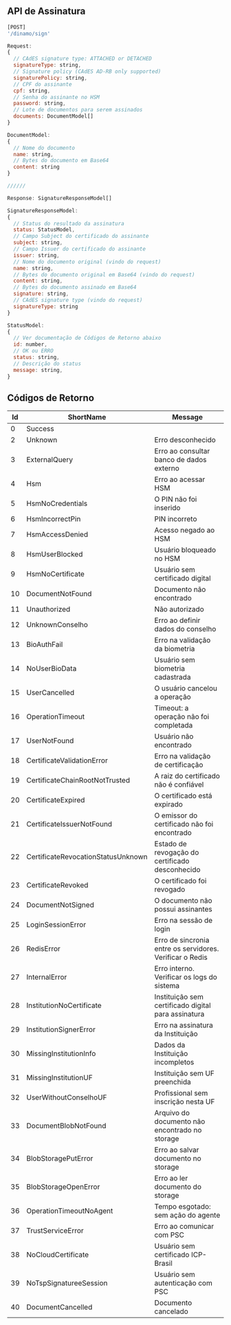 ﻿## API de Assinatura

```js
[POST]
'/dinamo/sign'

Request:
{
  // CAdES signature type: ATTACHED or DETACHED
  signatureType: string,
  // Signature policy (CAdES AD-RB only supported) 
  signaturePolicy: string,
  // CPF do assinante
  cpf: string,
  // Senha do assinante no HSM
  password: string,
  // Lote de documentos para serem assinados
  documents: DocumentModel[]
}

DocumentModel:
{
  // Nome do documento
  name: string,
  // Bytes do documento em Base64
  content: string
}

//////

Response: SignatureResponseModel[]

SignatureResponseModel:
{
  // Status do resultado da assinatura
  status: StatusModel,
  // Campo Subject do certificado do assinante
  subject: string,
  // Campo Issuer do certificado do assinante
  issuer: string,
  // Nome do documento original (vindo do request)
  name: string,
  // Bytes do documento original em Base64 (vindo do request)
  content: string,
  // Bytes do documento assinado em Base64
  signature: string,
  // CAdES signature type (vindo do request)
  signatureType: string
}

StatusModel:
{
  // Ver documentação de Códigos de Retorno abaixo
  id: number,
  // OK ou ERRO
  status: string,
  // Descrição do status
  message: string,
}
```


## Códigos de Retorno


| Id | ShortName | Message
|--|--|--|
|  0 | Success  |
|  2 | Unknown | Erro desconhecido
|  3 | ExternalQuery | Erro ao consultar banco de dados externo
|  4 | Hsm | Erro ao acessar HSM
|  5 | HsmNoCredentials | O PIN não foi inserido
|  6 | HsmIncorrectPin | PIN incorreto
|  7 | HsmAccessDenied | Acesso negado ao HSM
|  8 | HsmUserBlocked | Usuário bloqueado no HSM
|  9 | HsmNoCertificate | Usuário sem certificado digital
| 10 | DocumentNotFound | Documento não encontrado
| 11 | Unauthorized | Não autorizado
| 12 | UnknownConselho | Erro ao definir dados do conselho
| 13 | BioAuthFail | Erro na validação da biometria
| 14 | NoUserBioData | Usuário sem biometria cadastrada
| 15 | UserCancelled | O usuário cancelou a operação
| 16 | OperationTimeout | Timeout: a operação não foi completada
| 17 | UserNotFound | Usuário não encontrado
| 18 | CertificateValidationError | Erro na validação de certificação
| 19 | CertificateChainRootNotTrusted | A raiz do certificado não é confiável
| 20 | CertificateExpired | O certificado está expirado
| 21 | CertificateIssuerNotFound | O emissor do certificado não foi encontrado
| 22 | CertificateRevocationStatusUnknown | Estado de revogação do certificado desconhecido
| 23 | CertificateRevoked | O certificado foi revogado
| 24 | DocumentNotSigned | O documento não possui assinantes
| 25 | LoginSessionError | Erro na sessão de login
| 26 | RedisError | Erro de sincronia entre os servidores. Verificar o Redis
| 27 | InternalError | Erro interno. Verificar os logs do sistema
| 28 | InstitutionNoCertificate | Instituição sem certificado digital para assinatura
| 29 | InstitutionSignerError | Erro na assinatura da Instituição
| 30 | MissingInstitutionInfo | Dados da Instituição incompletos
| 31 | MissingInstitutionUF | Instituição sem UF preenchida
| 32 | UserWithoutConselhoUF | Profissional sem inscrição nesta UF
| 33 | DocumentBlobNotFound | Arquivo do documento não encontrado no storage
| 34 | BlobStoragePutError | Erro ao salvar documento no storage
| 35 | BlobStorageOpenError | Erro ao ler documento do storage
| 36 | OperationTimeoutNoAgent | Tempo esgotado: sem ação do agente
| 37 | TrustServiceError | Erro ao comunicar com PSC
| 38 | NoCloudCertificate | Usuário sem certificado ICP-Brasil
| 39 | NoTspSignatureeSession | Usuário sem autenticação com PSC
| 40 | DocumentCancelled | Documento cancelado